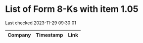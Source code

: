 # List of Form 8-Ks with item 1.05
Last checked 2023-11-29 09:30:01

|Company|Timestamp|Link|
|---|---|---|
